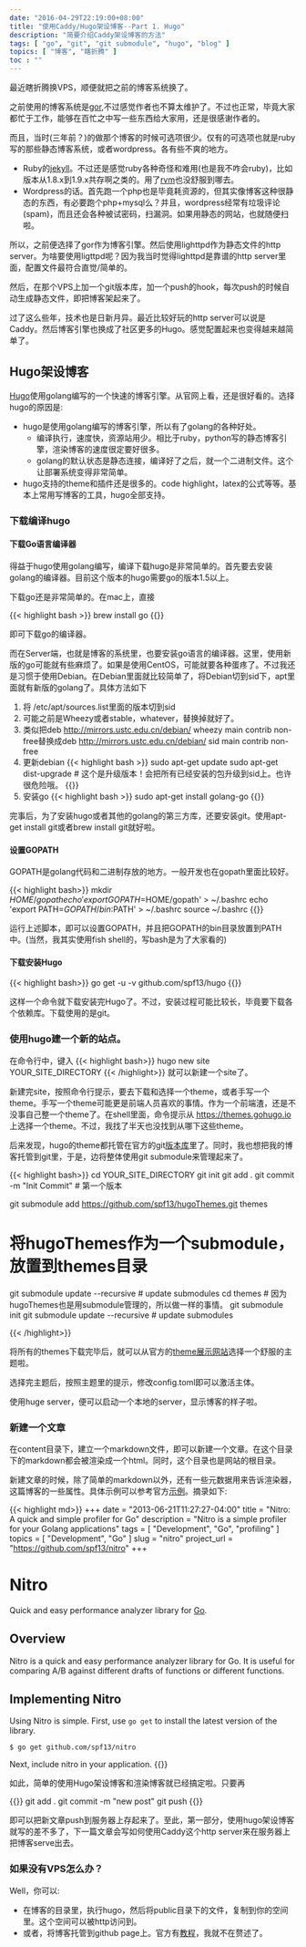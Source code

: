 ```yaml
---
date: "2016-04-29T22:19:00+08:00"
title: "使用Caddy/Hugo架设博客--Part 1. Hugo"
description: "简要介绍Caddy架设博客的方法"
tags: [ "go", "git", "git submodule", "hugo", "blog" ]
topics: [ "博客", "瞎折腾" ]
toc	: ""
---
```


最近瞎折腾换VPS，顺便就把之前的博客系统换了。

之前使用的博客系统是[gor](https://github.com/wendal/gor),不过感觉作者也不算太维护了。不过也正常，毕竟大家都忙于工作，能够在百忙之中写一些东西给大家用，还是很感谢作者的。

而且，当时(三年前？)的做那个博客的时候可选项很少。仅有的可选项也就是ruby写的那些静态博客系统，或者wordpress。各有些不爽的地方。

* Ruby的[jekyll](https://jekyllrb.com/)。不过还是感觉ruby各种奇怪和难用(也是我不咋会ruby)，比如版本从1.8.x到1.9.x共存啊之类的。用了[rvm](https://rvm.io/)也没舒服到哪去。
* Wordpress的话。首先跑一个php也是毕竟耗资源的，但其实像博客这种很静态的东西，有必要跑个php+mysql么？并且，wordpress经常有垃圾评论(spam)，而且还会各种被试密码，扫漏洞。如果用静态的网站，也就随便扫啦。

所以，之前便选择了gor作为博客引擎。然后使用lighttpd作为静态文件的http server。为啥要使用ligttpd呢？因为我当时觉得lighttpd是靠谱的http server里面，配置文件最符合直觉/简单的。

然后，在那个VPS上加一个git版本库，加一个push的hook，每次push的时候自动生成静态文件，即把博客架起来了。

过了这么些年，技术也是日新月异。最近比较好玩的http server可以说是Caddy。然后博客引擎也换成了社区更多的Hugo。感觉配置起来也变得越来越简单了。

## Hugo架设博客
[Hugo](https://gohugo.io/)使用golang编写的一个快速的博客引擎。从官网上看，还是很好看的。选择hugo的原因是:

* hugo是使用golang编写的博客引擎，所以有了golang的各种好处。
  * 编译执行，速度快，资源站用少。相比于ruby，python写的静态博客引擎，渲染博客的速度很定要好很多。
  * golang的默认状态是静态连接，编译好了之后，就一个二进制文件。这个让部署系统变得非常简单。
* hugo支持的theme和插件还是很多的。code highlight，latex的公式等等。基本上常用写博客的工具，hugo全部支持。

### 下载编译hugo

#### 下载Go语言编译器
得益于hugo使用golang编写，编译下载hugo是非常简单的。首先要去安装golang的编译器。目前这个版本的hugo需要go的版本1.5以上。

下载go还是非常简单的。在mac上，直接

{{< highlight bash >}}
brew install go
{{</highlight >}}

即可下载go的编译器。

而在Server端，也就是博客的系统里，也要安装go语言的编译器。这里，使用新版的go可能就有些麻烦了。如果是使用CentOS，可能就要各种蛋疼了。不过我还是习惯于使用Debian。在Debian里面就比较简单了，将Debian切到sid下，apt里面就有新版的golang了。具体方法如下

1. 将 /etc/apt/sources.list里面的版本切到sid
  1. 可能之前是Wheezy或者stable，whatever，替换掉就好了。
  2. 类似把deb http://mirrors.ustc.edu.cn/debian/ wheezy main contrib non-free替换成deb http://mirrors.ustc.edu.cn/debian/ sid main contrib non-free
2. 更新debian
{{< highlight bash >}}
sudo apt-get update
sudo apt-get dist-upgrade	# 这个是升级版本！会把所有已经安装的包升级到sid上。也许很危险哦。
{{</highlight >}}
3. 安装go
{{< highlight bash >}}
sudo apt-get install golang-go
{{</highlight >}}

完事后，为了安装hugo或者其他的golang的第三方库，还要安装git。使用apt-get install git或者brew install git就好啦。

#### 设置GOPATH

GOPATH是golang代码和二进制存放的地方。一般开发也在gopath里面比较好。

{{< highlight bash>}}
mkdir $HOME/gopath
echo 'export GOPATH=$HOME/gopath' > ~/.bashrc
echo 'export PATH=$GOPATH/bin:$PATH' > ~/.bashrc
source ~/.bashrc
{{</highlight>}}

运行上述脚本，即可以设置GOPATH，并且把GOPATH的bin目录放置到PATH中。(当然，我其实使用fish shell的，写bash是为了大家看的)

#### 下载安装Hugo

{{< highlight bash>}}
go get -u -v github.com/spf13/hugo
{{</highlight>}}

这样一个命令就下载安装完Hugo了。不过，安装过程可能比较长，毕竟要下载各个依赖库。下载使用的是git。

### 使用hugo建一个新的站点。

在命令行中，键入
{{< highlight bash>}}
hugo new site YOUR_SITE_DIRECTORY
{{< /highlight>}}
就可以新建一个site了。

新建完site，按照命令行提示，要去下载和选择一个theme，或者手写一个theme。手写一个theme可能更是前端人员喜欢的事情。作为一个前端渣，还是不没事自己整一个theme了。在shell里面，命令提示从 https://themes.gohugo.io 上选择一个theme。不过，我找了半天也没找到从哪下这些theme。

后来发现，hugo的theme都托管在官方的git[版本库](https://github.com/spf13/hugoThemes)里了。同时，我也想把我的博客托管到git里，于是，边将整体使用git submodule来管理起来了。

{{< highlight bash>}}
cd YOUR_SITE_DIRECTORY
git init
git add .
git commit -m "Init Commit"  # 第一个版本

git submodule add https://github.com/spf13/hugoThemes.git themes 
# 将hugoThemes作为一个submodule，放置到themes目录
git submodule update --recursive # update submodules
cd themes # 因为hugoThemes也是用submodule管理的，所以做一样的事情。
git submodule init
git submodule update --recursive # update submodules

{{< /highlight>}}

将所有的themes下载完毕后，就可以从官方的[theme展示网站](https://themes.gohugo.io)选择一个舒服的主题啦。

选择完主题后，按照主题里的提示，修改config.toml即可以激活主体。

使用huge server，便可以启动一个本地的server，显示博客的样子啦。

### 新建一个文章

在content目录下，建立一个markdown文件，即可以新建一个文章。在这个目录下的markdown都会被渲染成一个html。同时，这个目录也是网站的根目录。

新建文章的时候，除了简单的markdown以外，还有一些元数据用来告诉渲染器，这篇博客的一些属性。具体示例可以参考官方[示例](https://gohugo.io/content/example/)。摘录如下:

{{< highlight md>}}
+++
date        = "2013-06-21T11:27:27-04:00"
title       = "Nitro: A quick and simple profiler for Go"
description = "Nitro is a simple profiler for your Golang applications"
tags        = [ "Development", "Go", "profiling" ]
topics      = [ "Development", "Go" ]
slug        = "nitro"
project_url = "https://github.com/spf13/nitro"
+++
# Nitro

Quick and easy performance analyzer library for [Go](http://golang.org/).

## Overview

Nitro is a quick and easy performance analyzer library for Go.
It is useful for comparing A/B against different drafts of functions
or different functions.

## Implementing Nitro

Using Nitro is simple. First, use `go get` to install the latest version
of the library.

    $ go get github.com/spf13/nitro

Next, include nitro in your application.
{{</highlight>}}

如此，简单的使用Hugo架设博客和渲染博客就已经搞定啦。只要再

{{<highlight bash>}}
git add .
git commit -m "new post"
git push
{{</highlight>}}

即可以把新文章push到服务器上存起来了。至此，第一部分，使用hugo架设博客就写的差不多了，下一篇文章会写如何使用Caddy这个http server来在服务器上把博客serve出去。

### 如果没有VPS怎么办？

Well，你可以:

* 在博客的目录里，执行hugo，然后将public目录下的文件，复制到你的空间里。这个空间可以被http访问到。
* 或者，将博客托管到github page上。官方有[教程](https://gohugo.io/tutorials/github-pages-blog/)，我就不在赘述了。